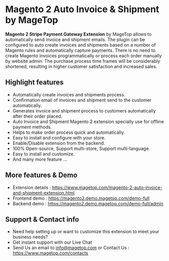 # Magento 2 Auto Invoice & Shipment by MageTop

**Magento 2 Stripe Payment Gateway Extension** by MageTop allows to automatically send invoice and shipment emails. The plugin can be configured to auto create invoices and shipments based on a number of Magento rules and automatically capture payments. There is no need to create Magento invoices programmatically or process each order manually by website admin. The purchase process time frames will be considerably shortened, resulting in higher customer satisfaction and increased sales.

## Highlight features

- Automatically create invoices and shipments process.
- Confirmation email of invoices and shipment send to the customer automatically.
- Generates invoice and shipment process to customers automatically after their order placed.
- Auto Invoice and Shipment Magento 2 extension specially use for offline payment methods.
- Helps to make order process quick and automatically.
- Easy to install and configure with your store.
- Enable/Disable extension from the backend.
- 100% Open-source, Support multi-store, Support multi-language.
- Easy to install and customize.
- And many more feature ...

## More features & Demo

- Extension details : https://www.magetop.com/magento-2-auto-invoice-and-shipment-extension.html
- Frontend demo : https://magento2.demo.magetop.com/demo-full
- Backend demo : https://magento2.demo.magetop.com/demo-full/admin

## Support & Contact info

- Need help setting up or want to customize this extension to meet your business needs? 
- Get instant support with our Live Chat
- Send Us an email to info@magetop.com or Contact Us : https://www.magetop.com/contacts
